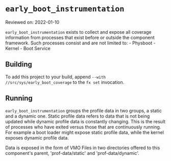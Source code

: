 # `early_boot_instrumentation`

Reviewed on: 2022-01-10

`early_boot_instrumentation` exists to collect and expose all coverage information from
processes that exist before or outside the component framework. Such processes consist
and are not limited to:
    - Physboot
    - Kernel
    - Boot Service


## Building

To add this project to your build, append `--with
//src/sys/early_boot_coverage` to the `fx set` invocation.

## Running

`early_boot_instrumentation` groups the profile data in two groups, a static and a dynamic one.
Static profile data refers to data that is not being updated while dynamic profile data
is constantly changing. This is the result of processes who have exited versus those that
are continuously running. For example a boot loader might expose static profile data, while
the kernel exposes dynamic profile data.

Data is exposed in the form of VMO Files in two directories offered to this component's parent,
'prof-data/static' and 'prof-data/dynamic'.
